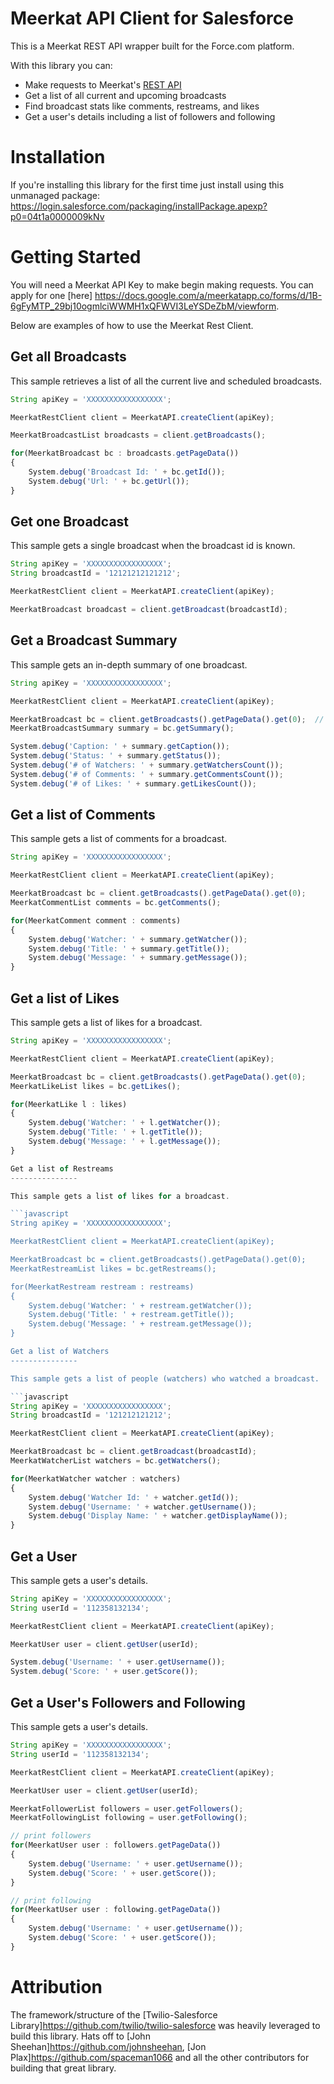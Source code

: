 # Meerkat API Client for Salesforce

This is a Meerkat REST API wrapper built for the Force.com platform.

With this library you can:

* Make requests to Meerkat's [REST API](http://http://developers.meerkatapp.co/api)
* Get a list of all current and upcoming broadcasts
* Find broadcast stats like comments, restreams, and likes
* Get a user's details including a list of followers and following

Installation
==========

If you're installing this library for the first time just install using this unmanaged package: <https://login.salesforce.com/packaging/installPackage.apexp?p0=04t1a0000009kNv>


Getting Started
==========

You will need a Meerkat API Key to make begin making requests.  You can apply for one [here] <https://docs.google.com/a/meerkatapp.co/forms/d/1B-6gFyMTP_29bj10ogmlciWWMH1xQFWVI3LeYSDeZbM/viewform>.

Below are examples of how to use the Meerkat Rest Client.

Get all Broadcasts
-----------
This sample retrieves a list of all the current live and scheduled broadcasts. 

```javascript
String apiKey = 'XXXXXXXXXXXXXXXXX';

MeerkatRestClient client = MeerkatAPI.createClient(apiKey);

MeerkatBroadcastList broadcasts = client.getBroadcasts();

for(MeerkatBroadcast bc : broadcasts.getPageData())
{
    System.debug('Broadcast Id: ' + bc.getId());
    System.debug('Url: ' + bc.getUrl());
}
```

Get one Broadcast
-----------
This sample gets a single broadcast when the broadcast id is known.

```javascript
String apiKey = 'XXXXXXXXXXXXXXXXX';
String broadcastId = '12121212121212';

MeerkatRestClient client = MeerkatAPI.createClient(apiKey);

MeerkatBroadcast broadcast = client.getBroadcast(broadcastId);
```

Get a Broadcast Summary
-----------
This sample gets an in-depth summary of one broadcast.

```javascript
String apiKey = 'XXXXXXXXXXXXXXXXX';

MeerkatRestClient client = MeerkatAPI.createClient(apiKey);

MeerkatBroadcast bc = client.getBroadcasts().getPageData().get(0);  // get the first broadcast on the list
MeerkatBroadcastSummary summary = bc.getSummary();

System.debug('Caption: ' + summary.getCaption());
System.debug('Status: ' + summary.getStatus());
System.debug('# of Watchers: ' + summary.getWatchersCount());
System.debug('# of Comments: ' + summary.getCommentsCount());
System.debug('# of Likes: ' + summary.getLikesCount());
```

Get a list of Comments
--------------

This sample gets a list of comments for a broadcast.

```javascript
String apiKey = 'XXXXXXXXXXXXXXXXX';

MeerkatRestClient client = MeerkatAPI.createClient(apiKey);

MeerkatBroadcast bc = client.getBroadcasts().getPageData().get(0);
MeerkatCommentList comments = bc.getComments();

for(MeerkatComment comment : comments)
{
    System.debug('Watcher: ' + summary.getWatcher());
    System.debug('Title: ' + summary.getTitle());
    System.debug('Message: ' + summary.getMessage());
}
```

Get a list of Likes
---------------

This sample gets a list of likes for a broadcast.

```javascript
String apiKey = 'XXXXXXXXXXXXXXXXX';

MeerkatRestClient client = MeerkatAPI.createClient(apiKey);

MeerkatBroadcast bc = client.getBroadcasts().getPageData().get(0);
MeerkatLikeList likes = bc.getLikes();

for(MeerkatLike l : likes)
{
    System.debug('Watcher: ' + l.getWatcher());
    System.debug('Title: ' + l.getTitle());
    System.debug('Message: ' + l.getMessage());
}

Get a list of Restreams
---------------

This sample gets a list of likes for a broadcast.

```javascript
String apiKey = 'XXXXXXXXXXXXXXXXX';

MeerkatRestClient client = MeerkatAPI.createClient(apiKey);

MeerkatBroadcast bc = client.getBroadcasts().getPageData().get(0);
MeerkatRestreamList likes = bc.getRestreams();

for(MeerkatRestream restream : restreams)
{
    System.debug('Watcher: ' + restream.getWatcher());
    System.debug('Title: ' + restream.getTitle());
    System.debug('Message: ' + restream.getMessage());
}

Get a list of Watchers
---------------

This sample gets a list of people (watchers) who watched a broadcast.

```javascript
String apiKey = 'XXXXXXXXXXXXXXXXX';
String broadcastId = '121212121212';

MeerkatRestClient client = MeerkatAPI.createClient(apiKey);

MeerkatBroadcast bc = client.getBroadcast(broadcastId);
MeerkatWatcherList watchers = bc.getWatchers();

for(MeerkatWatcher watcher : watchers)
{
    System.debug('Watcher Id: ' + watcher.getId());
    System.debug('Username: ' + watcher.getUsername());
    System.debug('Display Name: ' + watcher.getDisplayName());
}
```

Get a User
-------------

This sample gets a user's details.

```javascript
String apiKey = 'XXXXXXXXXXXXXXXXX';
String userId = '112358132134';

MeerkatRestClient client = MeerkatAPI.createClient(apiKey);

MeerkatUser user = client.getUser(userId);

System.debug('Username: ' + user.getUsername());
System.debug('Score: ' + user.getScore());
```

Get a User's Followers and Following
-------------

This sample gets a user's details.

```javascript
String apiKey = 'XXXXXXXXXXXXXXXXX';
String userId = '112358132134';

MeerkatRestClient client = MeerkatAPI.createClient(apiKey);

MeerkatUser user = client.getUser(userId);

MeerkatFollowerList followers = user.getFollowers();
MeerkatFollowingList following = user.getFollowing();

// print followers
for(MeerkatUser user : followers.getPageData())
{
    System.debug('Username: ' + user.getUsername());
    System.debug('Score: ' + user.getScore());
}

// print following
for(MeerkatUser user : following.getPageData())
{
    System.debug('Username: ' + user.getUsername());
    System.debug('Score: ' + user.getScore());
}
```

Attribution
==========

The framework/structure of the [Twilio-Salesforce Library]<https://github.com/twilio/twilio-salesforce> was heavily leveraged to build this library.  Hats off to [John Sheehan]<https://github.com/johnsheehan>, [Jon Plax]<https://github.com/spaceman1066> and all the other contributors for building that great library.